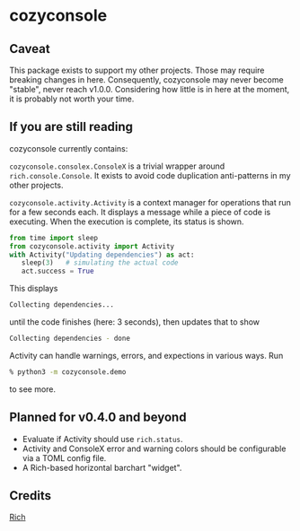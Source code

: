 # cozyconsole

## Caveat

This package exists to support my other projects. Those may require breaking changes in here. Consequently, cozyconsole may never become "stable", never reach v1.0.0. Considering how little is in here at the moment, it is probably not worth your time.

## If you are still reading

cozyconsole currently contains:

`cozyconsole.consolex.ConsoleX` is a trivial wrapper around  `rich.console.Console`. It exists to avoid code duplication anti-patterns in my other projects.

`cozyconsole.activity.Activity` is a context manager for operations that run for a few seconds each. It displays a message while a piece of code is executing. When the execution is complete, its status is shown.

```python
from time import sleep
from cozyconsole.activity import Activity
with Activity("Updating dependencies") as act:
   sleep(3)   # simulating the actual code
   act.success = True
```

This displays

```sh
Collecting dependencies...
```

until the code finishes (here: 3 seconds), then updates that to show

```sh
Collecting dependencies - done
```

Activity can handle warnings, errors, and expections in various ways. Run

```bash
% python3 -m cozyconsole.demo
```

to see more.

## Planned for v0.4.0 and beyond

- Evaluate if Activity should use `rich.status`.
- Activity and ConsoleX error and warning colors should be configurable via a TOML config file.
- A Rich-based horizontal barchart "widget".

## Credits

[Rich](https://pypi.org/project/rich/)
